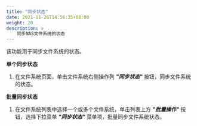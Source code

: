 ```yaml
---
title: "同步状态"
date: 2021-11-26T14:56:35+08:00
weight: 20
description: >
    同步NAS文件系统的状态
---
```


该功能用于同步文件系统的状态。

**单个同步状态**

1. 在文件系统页面，单击文件系统右侧操作列 **_"同步状态"_** 按钮，同步文件系统的状态。

**批量同步状态**

1. 在文件系统列表中选择一个或多个文件系统，单击列表上方 **_"批量操作"_** 按钮，选择下拉菜单 **_"同步状态"_** 菜单项，批量同步文件系统状态。